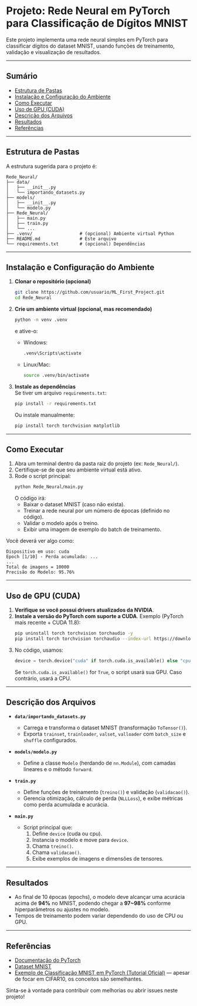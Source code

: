 # Projeto: Rede Neural em PyTorch para Classificação de Dígitos MNIST

Este projeto implementa uma rede neural simples em PyTorch para classificar dígitos do dataset MNIST, usando funções de treinamento, validação e visualização de resultados.

---

## Sumário

- [Estrutura de Pastas](#estrutura-de-pastas)
- [Instalação e Configuração do Ambiente](#instalação-e-configuração-do-ambiente)
- [Como Executar](#como-executar)
- [Uso de GPU (CUDA)](#uso-de-gpu-cuda)
- [Descrição dos Arquivos](#descrição-dos-arquivos)
- [Resultados](#resultados)
- [Referências](#referências)

---

## Estrutura de Pastas

A estrutura sugerida para o projeto é:

```
Rede_Neural/
├── data/
│   ├── __init__.py
│   └── importando_datasets.py
├── models/
│   ├── __init__.py
│   └── modelo.py
├── Rede_Neural/
│   ├── main.py
│   ├── train.py
│   └── ...
├── .venv/                  # (opcional) Ambiente virtual Python
├── README.md               # Este arquivo
└── requirements.txt        # (opcional) Dependências
```
---

## Instalação e Configuração do Ambiente

1. **Clonar o repositório (opcional)**  
   ```bash
   git clone https://github.com/usuario/ML_First_Project.git
   cd Rede_Neural
   ```

2. **Crie um ambiente virtual (opcional, mas recomendado)**  
   ```bash
   python -m venv .venv
   ```
   e ative-o:  
   - Windows:
     ```bash
     .venv\Scripts\activate
     ```
   - Linux/Mac:
     ```bash
     source .venv/bin/activate
     ```

3. **Instale as dependências**  
   Se tiver um arquivo `requirements.txt`:
   ```bash
   pip install -r requirements.txt
   ```
   Ou instale manualmente:
   ```bash
   pip install torch torchvision matplotlib
   ```

---

## Como Executar

1. Abra um terminal dentro da pasta raiz do projeto (ex: `Rede_Neural/`).
2. Certifique-se de que seu ambiente virtual está ativo.
3. Rode o script principal:
   ```bash
   python Rede_Neural/main.py
   ```
   O código irá:
   - Baixar o dataset MNIST (caso não exista).
   - Treinar a rede neural por um número de épocas (definido no código).
   - Validar o modelo após o treino.
   - Exibir uma imagem de exemplo do batch de treinamento.

Você deverá ver algo como:

```
Dispositivo em uso: cuda
Epoch [1/10] - Perda acumulada: ...
...
Total de imagens = 10000
Precisão do Modelo: 95.76%
```

---

## Uso de GPU (CUDA)

1. **Verifique se você possui drivers atualizados da NVIDIA**.
2. **Instale a versão do PyTorch com suporte a CUDA**. Exemplo (PyTorch mais recente + CUDA 11.8):
   ```bash
   pip uninstall torch torchvision torchaudio -y
   pip install torch torchvision torchaudio --index-url https://download.pytorch.org/whl/cu118
   ```
3. No código, usamos:
   ```python
   device = torch.device("cuda" if torch.cuda.is_available() else "cpu")
   ```
   Se `torch.cuda.is_available()` for `True`, o script usará sua GPU. Caso contrário, usará a CPU.

---

## Descrição dos Arquivos

- **`data/importando_datasets.py`**  
  - Carrega e transforma o dataset MNIST (transformação `ToTensor()`).  
  - Exporta `trainset`, `trainloader`, `valset`, `valloader` com `batch_size` e `shuffle` configurados.

- **`models/modelo.py`**  
  - Define a classe `Modelo` (herdando de `nn.Module`), com camadas lineares e o método `forward`.

- **`train.py`**  
  - Define funções de treinamento (`treino()`) e validação (`validacao()`).  
  - Gerencia otimização, cálculo de perda (`NLLLoss`), e exibe métricas como perda acumulada e acurácia.

- **`main.py`**  
  - Script principal que:
    1. Define `device` (cuda ou cpu).
    2. Instancia o modelo e move para `device`.
    3. Chama `treino()`.
    4. Chama `validacao()`.
    5. Exibe exemplos de imagens e dimensões de tensores.

---

## Resultados

- Ao final de 10 épocas (epochs), o modelo deve alcançar uma acurácia acima de **94%** no MNIST, podendo chegar a **97~98%** conforme hiperparâmetros ou ajustes no modelo.
- Tempos de treinamento podem variar dependendo do uso de CPU ou GPU.

---

## Referências

- [Documentação do PyTorch](https://pytorch.org/)
- [Dataset MNIST](http://yann.lecun.com/exdb/mnist/)  
- [Exemplo de Classificação MNIST em PyTorch (Tutorial Oficial)](https://pytorch.org/tutorials/beginner/blitz/cifar10_tutorial.html) — apesar de focar em CIFAR10, os conceitos são semelhantes.  

Sinta-se à vontade para contribuir com melhorias ou abrir issues neste projeto!
